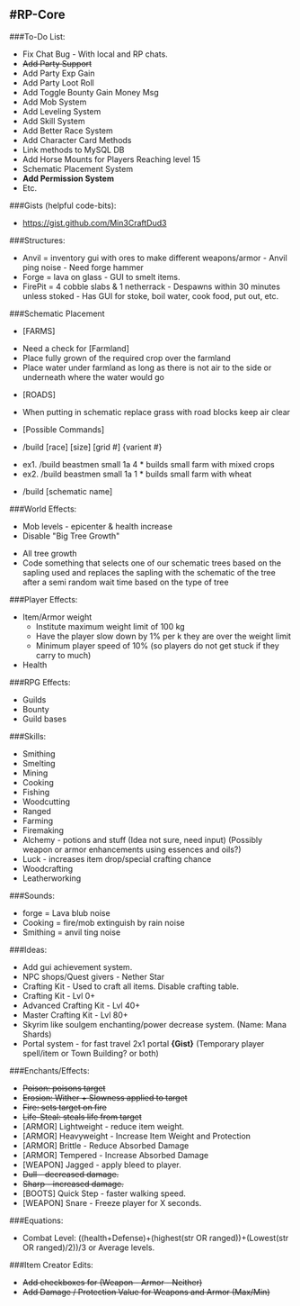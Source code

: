 #RP-Core
---

###To-Do List:
* Fix Chat Bug - With local and RP chats.
* ~~Add Party Support~~ 
* Add Party Exp Gain
* Add Party Loot Roll
* Add Toggle Bounty Gain Money Msg
* Add Mob System
* Add Leveling System
* Add Skill System
* Add Better Race System
* Add Character Card Methods
* Link methods to MySQL DB
* Add Horse Mounts for Players Reaching level 15
* Schematic Placement System
* **Add Permission System**
* Etc.

###Gists (helpful code-bits):
* https://gist.github.com/Min3CraftDud3

###Structures:
* Anvil = inventory gui with ores to make different weapons/armor - Anvil ping noise - Need forge hammer
* Forge = lava on glass - GUI to smelt items.
* FirePit = 4 cobble slabs & 1 netherrack - Despawns within 30 minutes unless stoked - Has GUI for stoke, boil water, cook food, put out, etc.
 
###Schematic Placement
* [FARMS]
 - Need a check for [Farmland]
 - Place fully grown of the required crop over the farmland
 - Place water under farmland as long as there is not air to the side or underneath where the water would go
* [ROADS]
 - When putting in schematic replace grass with road blocks keep air clear
* [Possible Commands]
 - /build [race] [size] [grid #] {varient #}
  * ex1. /build beastmen small 1a 4 * builds small farm with mixed crops
  * ex2. /build beastmen small 1a 1 * builds small farm with wheat
 - /build [schematic name]

###World Effects:
* Mob levels - epicenter & health increase
* Disable "Big Tree Growth"
 - All tree growth
 - Code something that selects one of our schematic trees based on the sapling used and replaces the sapling with the schematic of the tree after a semi random wait time based on the type of tree


###Player Effects:
* Item/Armor weight
  - Institute maximum weight limit of 100 kg
  - Have the player slow down by 1% per k they are over the weight limit
  - Minimum player speed of 10% (so players do not get stuck if they carry to much)
* Health

###RPG Effects:
* Guilds
* Bounty
* Guild bases

###Skills:
* Smithing
* Smelting
* Mining
* Cooking
* Fishing
* Woodcutting
* Ranged
* Farming
* Firemaking
* Alchemy - potions and stuff (Idea not sure, need input) (Possibly weapon or armor enhancements using essences and oils?)
* Luck - increases item drop/special crafting chance
* Woodcrafting
* Leatherworking

###Sounds:
* forge = Lava blub noise
* Cooking = fire/mob extinguish by rain noise
* Smithing =  anvil ting noise

###Ideas:
* Add gui achievement system.
* NPC shops/Quest givers - Nether Star
* Crafting Kit - Used to craft all items. Disable crafting table.
* Crafting Kit - Lvl 0+
* Advanced Crafting Kit - Lvl 40+
* Master Crafting Kit - Lvl 80+
* Skyrim like soulgem enchanting/power decrease system. (Name: Mana Shards)
* Portal system - for fast travel 2x1 portal **{Gist}** (Temporary player spell/item or Town Building? or both)

###Enchants/Effects:
* ~~Poison: poisons target~~
* ~~Erosion: Wither + Slowness applied to target~~
* ~~Fire: sets target on fire~~
* ~~Life-Steal: steals life from target~~
* [ARMOR] Lightweight - reduce item weight.
* [ARMOR] Heavyweight - Increase Item Weight and Protection
* [ARMOR] Brittle - Reduce Absorbed Damage
* [ARMOR] Tempered - Increase Absorbed Damage
* [WEAPON] Jagged - apply bleed to player.
* ~~Dull - decreased damage.~~
* ~~Sharp - increased damage.~~
* [BOOTS] Quick Step - faster walking speed.
* [WEAPON] Snare - Freeze player for X seconds.

###Equations:
* Combat Level: ((health+Defense)+(highest(str OR ranged))+(Lowest(str OR ranged)/2))/3 or Average levels.


###Item Creator Edits:
* ~~Add checkboxes for (Weapon - Armor - Neither)~~
* ~~Add Damage / Protection Value for Weapons and Armor (Max/Min)~~
